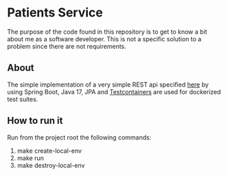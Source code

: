 # Patients Service

The purpose of the code found in this repository is to get to know a bit about me as a software developer. This is not
a specific solution to a problem since there are not requirements.

## About
The simple implementation of a very simple REST api specified [here](openapi.yaml) by using Spring Boot, Java 17, JPA and 
[Testcontainers](https://www.testcontainers.org) are used for dockerized test suites.

## How to run it
Run from the project root the following commands:

1. make create-local-env
2. make run
3. make destroy-local-env